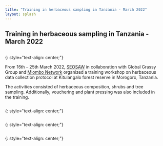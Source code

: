 ```yaml
---
title: "Training in herbaceous sampling in Tanzania - March 2022"
layout: splash
---
```

## Training in herbaceous sampling in Tanzania - March 2022

<figure style="width: 1000px" class="align-centre">
  <img src="{{ site.url }}{{ site.baseurl }}/images/tz-workshop/tz1.png" alt="">
</figure>
{: style="text-align: center;"}

From 16th – 25th March 2022, [SEOSAW](https://seosaw.github.io/) in collaboration with Global Grassy Group and [Miombo Network](http://miombonetwork.org/) organized a training workshop on herbaceous data collection protocol at Kitulangalo forest reserve in Morogoro, Tanzania.

The activities consisted of herbaceous composition, shrubs and tree sampling. Additionally, vouchering and plant pressing was also included in the training.

<figure style="width: 800px" class="align-centre">
  <img src="{{ site.url }}{{ site.baseurl }}/images/tz-workshop/tz2.png" alt="">
</figure>
{: style="text-align: center;"}

<figure style="width: 800px" class="align-centre">
  <img src="{{ site.url }}{{ site.baseurl }}/images/tz-workshop/tz3.png" alt="">
</figure> 
{: style="text-align: center;"}

<figure style="width: 800px" class="align-centre">
  <img src="{{ site.url }}{{ site.baseurl }}/images/tz-workshop/tz4.png" alt="">
</figure> 
{: style="text-align: center;"}